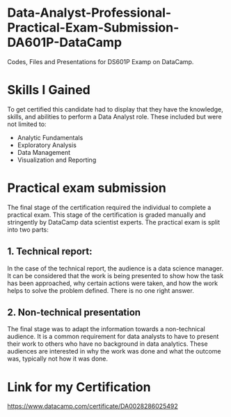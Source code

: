 # Data-Analyst-Professional-Practical-Exam-Submission-DA601P-DataCamp
Codes, Files and Presentations for DS601P Examp on DataCamp.

# Skills I Gained
To get certified this candidate had to display that they have the knowledge, skills, and abilities to perform a Data Analyst role. These included but were not limited to:
* Analytic Fundamentals
* Exploratory Analysis
* Data Management
* Visualization and Reporting

# Practical exam submission
The final stage of the certification required the individual to complete a practical exam. This stage of the certification is graded manually and stringently by DataCamp data scientist experts. The practical exam is split into two parts:

## 1. Technical report:
In the case of the technical report, the audience is a data science manager. It can be considered that the work is being presented to show how the task has been approached, why certain actions were taken, and how the work helps to solve the problem defined. There is no one right answer.

## 2. Non-technical presentation
The final stage was to adapt the information towards a non-technical audience. It is a common requirement for data analysts to have to present their work to others who have no background in data analytics. These audiences are interested in why the work was done and what the outcome was, typically not how it was done.

# Link for my Certification
https://www.datacamp.com/certificate/DA0028286025492

